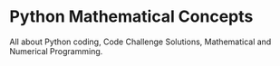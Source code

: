 # Python Mathematical Concepts
All about Python coding, Code Challenge Solutions, Mathematical and Numerical Programming.
